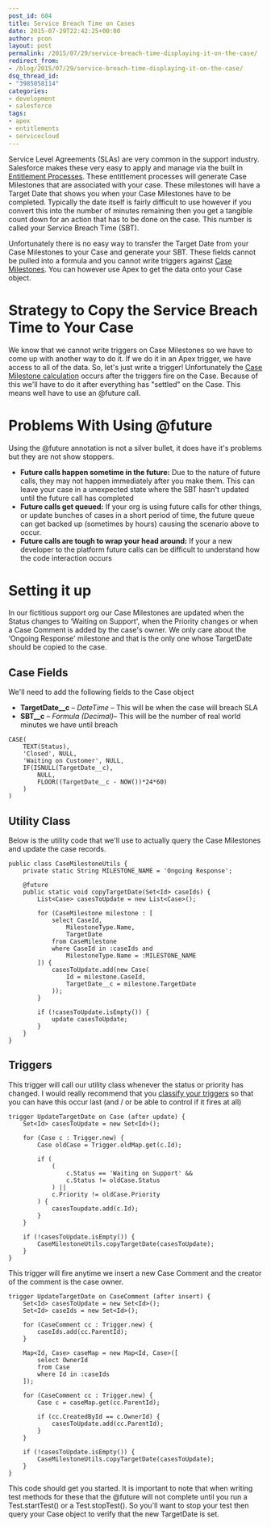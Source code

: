 ```yaml
---
post_id: 604
title: Service Breach Time on Cases
date: 2015-07-29T22:42:25+00:00
author: pcon
layout: post
permalink: /2015/07/29/service-breach-time-displaying-it-on-the-case/
redirect_from:
- /blog/2015/07/29/service-breach-time-displaying-it-on-the-case/
dsq_thread_id:
- "3985058114"
categories:
- development
- salesforce
tags:
- apex
- entitlements
- servicecloud
---
```

Service Level Agreements (SLAs) are very common in the support industry.  Salesforce makes these very easy to apply and manage via the built in [Entitlement Processes](https://help.salesforce.com/HTViewHelpDoc?id=entitlements_process_overview.htm&language=en_US).  These entitlement processes will generate Case Milestones that are associated with your case.  These milestones will have a Target Date that shows you when your Case Milestones have to be completed.  Typically the date itself is fairly difficult to use however if you convert this into the number of minutes remaining then you get a tangible count down for an action that has to be done on the case.  This number is called your Service Breach Time (SBT).

Unfortunately there is no easy way to transfer the Target Date from your Case Milestones to your Case and generate your SBT.  These fields cannot be pulled into a formula and you cannot write triggers against [Case Milestones](https://success.salesforce.com/ideaView?id=08730000000YbZsAAK).  You can however use Apex to get the data onto your Case object.
<!--more-->

# Strategy to Copy the Service Breach Time to Your Case

We know that we cannot write triggers on Case Milestones so we have to come up with another way to do it.  If we do it in an Apex trigger, we have access to all of the data.  So, let's just write a trigger!  Unfortunately the [Case Milestone calculation](https://developer.salesforce.com/docs/atlas.en-us.apexcode.meta/apexcode/apex_triggers_order_of_execution.htm) occurs after the triggers fire on the Case.  Because of this we'll have to do it after everything has "settled" on the Case.  This means well have to use an @future call.

# Problems With Using @future

Using the @future annotation is not a silver bullet, it does have it's problems but they are not show stoppers.

* **Future calls happen sometime in the future:** Due to the nature of future calls, they may not happen immediately after you make them.  This can leave your case in a unexpected state where the SBT hasn't updated until the future call has completed
* **Future calls get queued:** If your org is using future calls for other things, or update bunches of cases in a short period of time, the future queue can get backed up (sometimes by hours) causing the scenario above to occur.
* **Future calls are tough to wrap your head around:** If your a new developer to the platform future calls can be difficult to understand how the code interaction occurs

# Setting it up

In our fictitious support org our Case Milestones are updated when the Status changes to &#8216;Waiting on Support', when the Priority changes or when a Case Comment is added by the case's owner.  We only care about the &#8216;Ongoing Response' milestone and that is the only one whose TargetDate should be copied to the case.

## Case Fields

We'll need to add the following fields to the Case object

* **TargetDate__c** &#8211; _DateTime_ &#8211; This will be when the case will breach SLA
* **SBT__c** &#8211; _Formula (Decimal)_&#8211; This will be the number of real world minutes we have until breach

```text
CASE(
	TEXT(Status),
	'Closed', NULL,
	'Waiting on Customer', NULL,
	IF(ISNULL(TargetDate__c),
		NULL,
		FLOOR((TargetDate__c - NOW())*24*60)
	)
)
```

## Utility Class

Below is the utility code that we'll use to actually query the Case Milestones and update the case records.

```apex
public class CaseMilestoneUtils {
	private static String MILESTONE_NAME = 'Ongoing Response';

	@future
	public static void copyTargetDate(Set<Id> caseIds) {
		List<Case> casesToUpdate = new List<Case>();

		for (CaseMilestone milestone : [
			select CaseId,
				MilestoneType.Name,
				TargetDate
			from CaseMilestone
			where CaseId in :caseIds and
				MilestoneType.Name = :MILESTONE_NAME
		]) {
			casesToUpdate.add(new Case(
				Id = milestone.CaseId,
				TargetDate__c = milestone.TargetDate
			));
		}

		if (!casesToUpdate.isEmpty()) {
			update casesToUpdate;
		}
	}
}
```

## Triggers

This trigger will call our utility class whenever the status or priority has changed.  I would really recommend that you [classify your triggers](/2012/02/13/classifying-triggers-in-salesforce/ "Classifying Triggers in Salesforce") so that you can have this occur last (and / or be able to control if it fires at all)

```apex
trigger UpdateTargetDate on Case (after update) {
	Set<Id> casesToUpdate = new Set<Id>();

	for (Case c : Trigger.new) {
		Case oldCase = Trigger.oldMap.get(c.Id);

		if (
			(
				c.Status == 'Waiting on Support' &&
				c.Status != oldCase.Status
			) ||
			c.Priority != oldCase.Priority
		) {
			casesToupdate.add(c.Id);
		}
	}

	if (!casesToUpdate.isEmpty()) {
		CaseMilestoneUtils.copyTargetDate(casesToUpdate);
	}
}
```

This trigger will fire anytime we insert a new Case Comment and the creator of the comment is the case owner.

```apex
trigger UpdateTargetDate on CaseComment (after insert) {
	Set<Id> casesToUpdate = new Set<Id>();
	Set<Id> caseIds = new Set<Id>();

	for (CaseComment cc : Trigger.new) {
		caseIds.add(cc.ParentId);
	}

	Map<Id, Case> caseMap = new Map<Id, Case>([
		select OwnerId
		from Case
		where Id in :caseIds
	]);

	for (CaseComment cc : Trigger.new) {
		Case c = caseMap.get(cc.ParentId);

		if (cc.CreatedById == c.OwnerId) {
			casesToUpdate.add(cc.ParentId);
		}
	}

	if (!casesToUpdate.isEmpty()) {
		CaseMilestoneUtils.copyTargetDate(casesToUpdate);
	}
}
```

This code should get you started.  It is important to note that when writing test methods for these that the @future will not complete until you run a Test.startTest() or a Test.stopTest().  So you'll want to stop your test then query your Case object to verify that the new TargetDate is set.